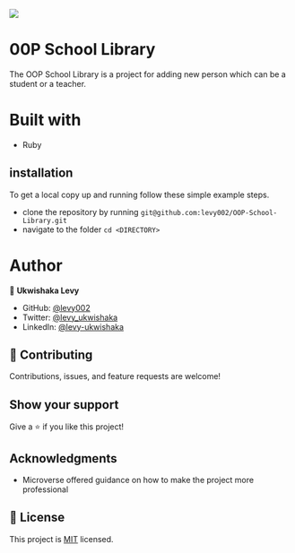 ![](https://img.shields.io/badge/Microverse-blueviolet)
# 00P School Library
  The OOP School Library is a project for adding new person which can be a student or a teacher.
# Built with
- Ruby

## installation

To get a local copy up and running follow these simple example steps.

- clone the repository by running
``` git@github.com:levy002/OOP-School-Library.git ```
- navigate to the folder
``` cd <DIRECTORY> ```

# Author

👤 **Ukwishaka Levy**
- GitHub: [@levy002](https://github.com/levy002)
- Twitter: [@levy_ukwishaka](https://twitter.com/levy_ukwishaka)
- LinkedIn: [@levy-ukwishaka](https://www.linkedin.com/in/levy-ukwishaka/)

## :handshake: Contributing
Contributions, issues, and feature requests are welcome!
## Show your support
Give a :star:️ if you like this project!
## Acknowledgments

- Microverse offered guidance on how to make the project more professional
## 📝 License

This project is [MIT](./MIT.md) licensed.
